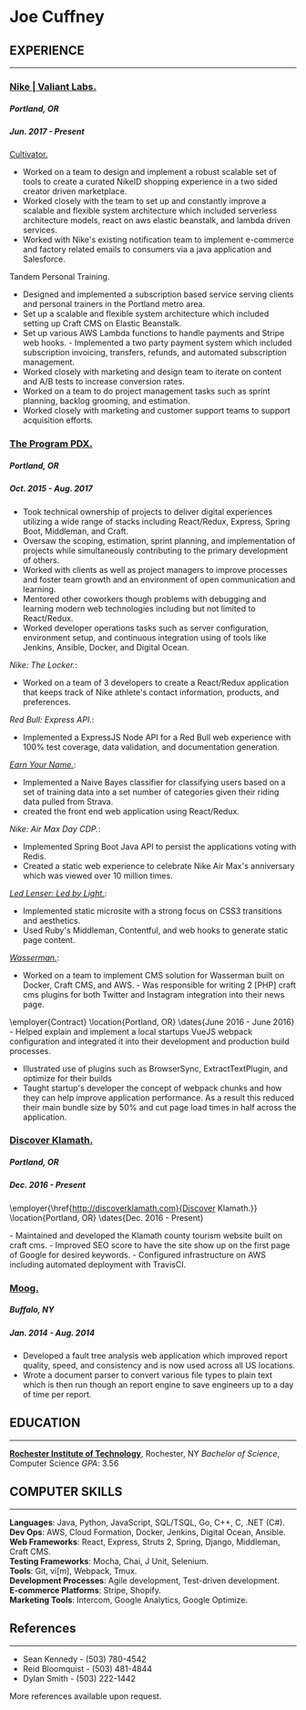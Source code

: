 # Joe Cuffney

## EXPERIENCE

---

### [Nike | Valiant Labs.](https://nike.com)

##### Portland, OR

##### Jun. 2017 - Present

[Cultivator.](https://wearecultivator.com)

- Worked on a team to design and implement a robust scalable set of
tools to create a curated NikeID shopping experience in a two sided
creator driven marketplace.
- Worked closely with the team to set up and constantly improve a
scalable and flexible system architecture which included serverless
architecture models, react on aws elastic beanstalk, and lambda driven
services.
- Worked with Nike's existing notification team to implement e-commerce
and factory related emails to consumers via a java application and
Salesforce.

Tandem Personal Training.

- Designed and implemented a subscription based service serving clients
and personal trainers in the Portland metro area.
- Set up a scalable and flexible system architecture which included
setting up Craft CMS on Elastic Beanstalk.
- Set up various AWS Lambda functions to handle payments and Stripe web
hooks. - Implemented a two party payment system which included
subscription invoicing, transfers, refunds, and automated subscription
management.
- Worked closely with marketing and design team to iterate on content
and A/B tests to increase conversion rates.
- Worked on a team to do project management tasks such as sprint
planning, backlog grooming, and estimation.
- Worked closely with marketing and customer support teams to support
acquisition efforts.

### [The Program PDX.](https://theprogrampdx.com)

##### Portland, OR

##### Oct. 2015 - Aug. 2017

- Took technical ownership of projects to deliver digital experiences
utilizing a wide range of stacks including React/Redux, Express, Spring
Boot, Middleman, and Craft.
- Oversaw the scoping, estimation, sprint planning, and implementation
of projects while simultaneously contributing to the primary development
of others.
- Worked with clients as well as project managers to improve processes
and foster team growth and an environment of open communication and
learning.
- Mentored other coworkers though problems with debugging and learning
modern web technologies including but not limited to React/Redux.
- Worked developer operations tasks such as server configuration,
environment setup, and continuous integration using of tools like
Jenkins, Ansible, Docker, and Digital Ocean.

*Nike: The Locker.*:

- Worked on a team of 3 developers to create a React/Redux application
that keeps track of Nike athlete's contact information, products, and
preferences.

*Red Bull: Express API.*:

- Implemented a ExpressJS Node API for a Red Bull web experience with
100% test coverage, data validation, and documentation generation.

*[Earn Your Name.](http://earnyour.name/)*:

- Implemented a Naive Bayes classifier for classifying users based on a
set of training data into a set number of categories given their riding
data pulled from Strava.
- created the front end web application using React/Redux.

*Nike: Air Max Day CDP.*:

- Implemented Spring Boot Java API to persist the applications voting
with Redis.
- Created a static web experience to celebrate Nike Air Max's
anniversary which was viewed over 10 million times.

*[Led Lenser: Led by Light.](https://www.ledlenserusa.com/ledbylight.html)*:

- Implemented static microsite with a strong focus on CSS3 transitions
and aesthetics.
- Used Ruby's Middleman, Contentful, and web hooks to generate static
page content.

*[Wasserman.](https://www.http://www.teamwass.com/)*:

- Worked on a team to implement CMS solution for Wasserman built on
Docker, Craft CMS, and AWS. - Was responsible for writing 2 \[PHP\]
craft cms plugins for both Twitter and Instagram integration into their
news page.

\employer{Contract}
\location{Portland, OR}
\dates{June 2016 - June 2016}
\- Helped explain and implement a local startups VueJS webpack
configuration and integrated it into their development and production
build processes.
- Illustrated use of plugins such as BrowserSync, ExtractTextPlugin, and
optimize for their builds
- Taught startup's developer the concept of webpack chunks and how they
can help improve application performance. As a result this reduced their
main bundle size by 50% and cut page load times in half across the
application.

### [Discover Klamath.](https://discoverklamth.com)

##### Portland, OR

##### Dec. 2016 - Present

\employer{\href{http://discoverklamath.com}{Discover Klamath.}}
\location{Portland, OR}
\dates{Dec. 2016 - Present}

\- Maintained and developed the Klamath county tourism website built on
craft cms. - Improved SEO score to have the site show up on the first
page of Google for desired keywords. - Configured infrastructure on AWS
including automated deployment with TravisCI.

### [Moog.](https://www.moog.com)

##### Buffalo, NY

##### Jan. 2014 - Aug. 2014

- Developed a fault tree analysis web application which improved report
quality, speed, and consistency and is now used across all US
locations.
- Wrote a document parser to convert various file types to plain text
which is then run though an report engine to save engineers up to a day
of time per report.

## EDUCATION

---

**[Rochester Institute of Technology](https://rit.edu)**, Rochester, NY
*Bachelor of Science*, Computer Science
*GPA*: 3.56

## COMPUTER SKILLS

---

**Languages**: Java, Python, JavaScript, SQL/TSQL, Go, C++, C, .NET
(C\#).\
**Dev Ops**: AWS, Cloud Formation, Docker, Jenkins, Digital Ocean,
Ansible.\
**Web Frameworks**: React, Express, Struts 2, Spring, Django, Middleman,
Craft CMS.\
**Testing Frameworks**: Mocha, Chai, J Unit, Selenium.\
**Tools**: Git, vi\[m\], Webpack, Tmux.\
**Development Processes**: Agile development, Test-driven development.\
**E-commerce Platforms**: Stripe, Shopify.\
**Marketing Tools**: Intercom, Google Analytics, Google Optimize.

## References

---

- Sean Kennedy - (503) 780-4542
- Reid Bloomquist - (503) 481-4844
- Dylan Smith - (503) 222-1442

More references available upon request.
